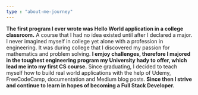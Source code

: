 ```yaml
---
type : "about-me-journey"
---
```



**The first program I ever wrote was Hello World application in a college classroom.** A course that I had no idea existed until after I declared a major. I never imagined myself in college yet alone with a profession in engineering. It was during college that I discovered my passion for mathematics and problem solving. **I emjoy challenges, therefore I majored in the toughest engineering program my University hady to offer, which lead me into my first CS course.** Since graduating, I decided to teach myself how to build real world applications with the help of Udemy, FreeCodeCamp, documentation and Medium blog posts. **Since then I strive and continue to learn in hopes of becoming a Full Stack Developer.**
